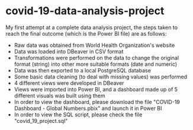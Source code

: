 # covid-19-data-analysis-project
My first attempt at a complete data analysis project, the steps taken to reach the final outcome (which is the Power BI file) are as follows:
- Raw data was obtained from World Health Organization's website
- Data was loaded into DBeaver in CSV format
- Transformations were performed on the data to change the original format (string) into other more suitable formats (date and numeric)
- Data was then exported to a local PostgreSQL database
- Some basic data cleaning (to deal with missing values) was performed
- 4 different views were developed in DBeaver
- Views were imported into Power BI, and a dashboard made up of 5 different visuals was built using them
- In order to view the dashboard, please download the file "COVID-19 Dashboard - Global Numbers.pbix" and launch it in Power BI
- In order to view the SQL script, please check the file "covid_19_project.sql"
